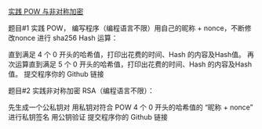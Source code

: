 [实践 POW 与非对称加密](https://decert.me/quests/45779e03-7905-469e-822e-3ec3746d9ece)

题目#1
实践 POW， 编写程序（编程语言不限）用自己的昵称 + nonce，不断修改nonce 进行 sha256 Hash 运算：

直到满足 4 个 0 开头的哈希值，打印出花费的时间、Hash 的内容及Hash值。
再次运算直到满足 5 个 0 开头的哈希值，打印出花费的时间、Hash 的内容及Hash值。
提交程序你的 Github 链接


题目#2
实践非对称加密 RSA（编程语言不限）：

先生成一个公私钥对
用私钥对符合 POW 4 个 0 开头的哈希值的 “昵称 + nonce” 进行私钥签名
用公钥验证
提交程序你的 Github 链接